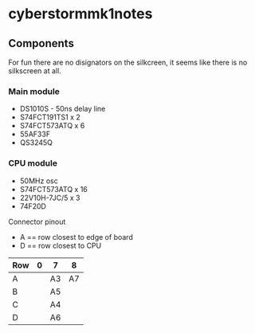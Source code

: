 # cyberstormmk1notes

## Components

For fun there are no disignators on the silkcreen, it seems like there is no silkscreen at all.

### Main module

- DS1010S - 50ns delay line
- S74FCT191TS1 x 2
- S74FCT573ATQ x 6
- 55AF33F
- QS3245Q
  

### CPU module

- 50MHz osc
- S74FCT573ATQ x 16
- 22V10H-7JC/5 x 3
- 74F20D

Connector pinout

- A == row closest to edge of board
- D == row closest to CPU

| Row |  0  |   7  |   8  |
|-----|-----|------|------|
| A   |     |  A3  |  A7  |
| B   |     |  A5  |      |
| C   |     |  A4  |      |
| D   |     |  A6  |      |




